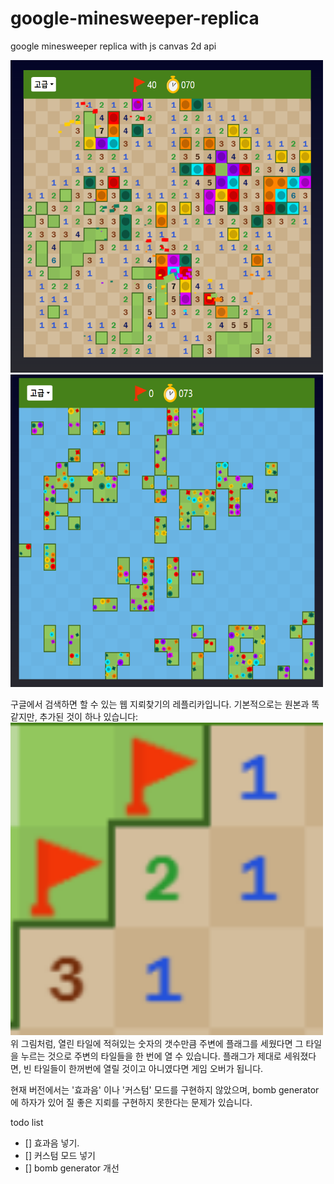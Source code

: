 # google-minesweeper-replica
google minesweeper replica with js canvas 2d api

<img src='https://github.com/teumal/google-minesweeper-replica/blob/main/gameover1.PNG?raw=true' height='500' width='500'>
<img src='https://github.com/teumal/google-minesweeper-replica/blob/main/gameover2.PNG?raw=true' height='500' width='500'>

구글에서 검색하면 할 수 있는 웹 지뢰찾기의 레플리카입니다. 기본적으로는 원본과 똑같지만, 추가된 것이 하나 있습니다:
<img src='https://github.com/teumal/google-minesweeper-replica/blob/main/case1.PNG?raw=true' height='500' width='500'>
위 그림처럼, 열린 타일에 적혀있는 숫자의 갯수만큼 주변에 플래그를 세웠다면 그 타일을 누르는 것으로 주변의 타일들을 한 번에 열 수 있습니다.
플래그가 제대로 세워졌다면, 빈 타일들이 한꺼번에 열릴 것이고 아니였다면 게임 오버가 됩니다.

현재 버전에서는 '효과음' 이나 '커스텀' 모드를 구현하지 않았으며, bomb generator에 하자가 있어 질 좋은 지뢰를 구현하지 못한다는 문제가 있습니다.

todo list
- [] 효과음 넣기.
- [] 커스텀 모드 넣기
- [] bomb generator 개선

